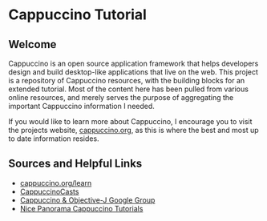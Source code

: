 Cappuccino Tutorial
===================

Welcome
-------

Cappuccino is an open source application framework that helps developers design and build desktop-like applications that live on the web. This project is a repository of Cappuccino resources, with the building blocks for an extended tutorial. Most of the content here has been pulled from various online resources, and merely serves the purpose of aggregating the important Cappuccino information I needed.

If you would like to learn more about Cappuccino, I encourage you to visit the projects website, [cappuccino.org](http://cappuccino.org/), as this is where the best and most up to date information resides.

Sources and Helpful Links
-------

*	[cappuccino.org/learn](http://cappuccino.org/learn/)
*	[CappuccinoCasts](http://cappuccinocasts.com/)
*	[Cappuccino & Objective-J Google Group](http://groups.google.com/group/objectivej)
*	[Nice Panorama Cappuccino Tutorials](http://nice-panorama.com/Programmation/cappuccino/)